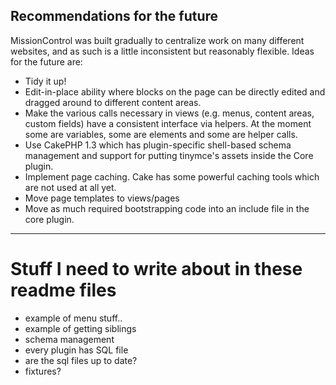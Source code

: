 ## Recommendations for the future

MissionControl was built gradually to centralize work on many different websites, and as such is a little inconsistent but reasonably flexible. Ideas for the future are:

*	Tidy it up!
*	Edit-in-place ability where blocks on the page can be directly edited and dragged around to different content areas.
*	Make the various calls necessary in views (e.g. menus, content areas, custom fields) have a consistent interface via helpers. At the moment some are variables, some are elements and some are helper calls.
*	Use CakePHP 1.3 which has plugin-specific shell-based schema management and support for putting tinymce's assets inside the Core plugin.
*	Implement page caching. Cake has some powerful caching tools which are not used at all yet.
*	Move page templates to views/pages
*	Move as much required bootstrapping code into an include file in the core plugin.

---

# Stuff I need to write about in these readme files

*	example of menu stuff..
*	example of getting siblings
*	schema management
*	every plugin has SQL file
*	are the sql files up to date?
*	fixtures?
